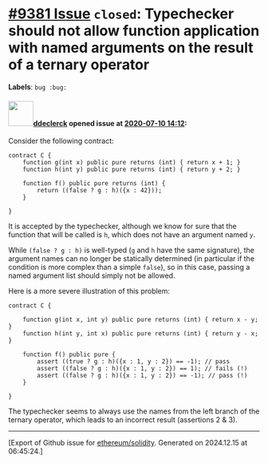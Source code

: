 # [\#9381 Issue](https://github.com/ethereum/solidity/issues/9381) `closed`: Typechecker should not allow function application with named arguments on the result of a ternary operator
**Labels**: `bug :bug:`


#### <img src="https://avatars.githubusercontent.com/u/30687695?u=3bc8c78ea8bbba451df27b39b7a6def03a202b71&v=4" width="50">[ddeclerck](https://github.com/ddeclerck) opened issue at [2020-07-10 14:12](https://github.com/ethereum/solidity/issues/9381):

Consider the following contract:
```
contract C {
    function g(int x) public pure returns (int) { return x + 1; }
    function h(int y) public pure returns (int) { return y + 2; }
    
    function f() public pure returns (int) {
        return ((false ? g : h)({x : 42}));
    }
   
}
```

It is accepted by the typechecker, although we know for sure that the function that will be called is `h`, which does not have an argument named `y`.

While `(false ? g : h)` is well-typed (`g` and `h` have the same signature), the argument names can no longer be statically determined (in particular if the condition is more complex than a simple `false`), so in this case, passing a named argument list should simply not be allowed.

Here is a more severe illustration of this problem:
```
contract C {

    function g(int x, int y) public pure returns (int) { return x - y; }
    function h(int y, int x) public pure returns (int) { return y - x; }

    function f() public pure {
        assert ((true ? g : h)({x : 1, y : 2}) == -1); // pass
        assert ((false ? g : h)({x : 1, y : 2}) == 1); // fails (!)
        assert ((false ? g : h)({x : 1, y : 2}) == -1); // pass (!)
    }

}
```

The typechecker seems to always use the names from the left branch of the ternary operator, which leads to an incorrect result (assertions 2 & 3).




-------------------------------------------------------------------------------



[Export of Github issue for [ethereum/solidity](https://github.com/ethereum/solidity). Generated on 2024.12.15 at 06:45:24.]
